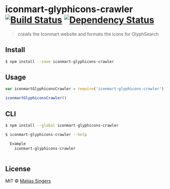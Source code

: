 # iconmart-glyphicons-crawler [![Build Status](http://img.shields.io/travis/matiassingers/iconmart-glyphicons-crawler.svg?style=flat-square)](https://travis-ci.org/matiassingers/iconmart-glyphicons-crawler) [![Dependency Status](http://img.shields.io/gemnasium/matiassingers/iconmart-glyphicons-crawler.svg?style=flat-square)](https://gemnasium.com/matiassingers/iconmart-glyphicons-crawler)
> crawls the Iconmart website and formats the icons for GlyphSearch

## Install

```sh
$ npm install --save iconmart-glyphicons-crawler
```


## Usage

```js
var iconmartGlyphiconsCrawler = require('iconmart-glyphicons-crawler');

iconmartGlyphiconsCrawler()

```


## CLI

```sh
$ npm install --global iconmart-glyphicons-crawler
```

```sh
$ iconmart-glyphicons-crawler --help

  Example
    iconmart-glyphicons-crawler
    
```


## License

MIT © [Matias Singers](http://mts.io)
